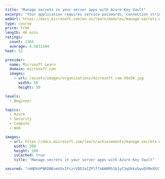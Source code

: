 ```yaml
---
title: "Manage secrets in your server apps with Azure Key Vault"
excerpt: "Your application requires service passwords, connection strings, and other secret configuration values to do its job. Storing and handling secret values is risky, and every usage introduces the possibility of leakage. Azure Key Vault, in combination with managed identities for Azure resources, enables your Azure web app to access secret configuration values easily and securely without needing to store any secrets in your source control or configuration."
webUrl: https://docs.microsoft.com/en-us/learn/modules/manage-secrets-with-azure-key-vault/
type: course
price: Free
length: 46 mins
ratings:
  count: 1365
  average: 4.5831504
heat: 52

provider:
  name: Microsoft Learn
  domain: microsoft.com
  images:
    - url: /assets/images/organizations/microsoft.com-50x50.jpg
      width: 50
      height: 50

levels:
  - Beginner

topics:
  - Azure
  - Security
  - Compute
  - Web

images:
  - url: https://docs.microsoft.com/learn/achievements/manage-secrets-with-azure-key-vault-social.png
    width: 200
    height: 200
    isCached: true
    title: "Manage secrets in your server apps with Azure Key Vault"

secured: "rmNDkbPNKDNKomVUvIFczrVDD3aIZPlffa6W0M51b1yC3qUkkoSwvDtMeXhSTZ3lY2YiLjdKCeLoi1Y6OUFKv/nhYMFWDrJ3/Vn5ThjeN1lqCSeaj0OPglxeTw/foN1bl3RWdSgimjo55ELu3RSHrgoxvlCjBFPqLwxRaAgTB6UkeECZQ7LNwujx7BfLqxZ5h4ZpI9xxbl6rbbun936IAynd8BXSLrPZF8DcmBUuW+0YeZ0DWNf/DDoVvgeXjPgIhe8fm1gdnqKN8+8I3TyH2UylsZ79KHr11Ge9tk0unJgCdFGV/JCfC85EEfUW6HMiS9U+eRAAz0f78SGqOMhyHGG3Az4yyi0Apsfzv/NDiN9dmgXtIct9DxEUwVplnGifmQdASun3EOb3JXHyT127gQ==;Bg5/5JL0LmEoMHGk9mP36A=="
---
```


